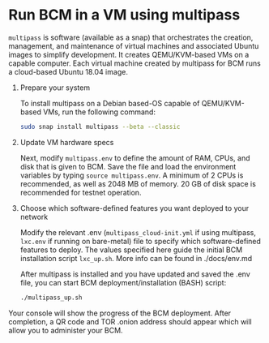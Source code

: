 
# Run BCM in a VM using multipass

`multipass` is software (available as a snap) that orchestrates the creation, management, and maintenance of virtual machines and associated Ubuntu images to simplify development. It creates QEMU/KVM-based VMs on a capable computer. Each virtual machine created by multipass for BCM runs a cloud-based Ubuntu 18.04 image.

1. Prepare your system

    To install multipass on a Debian based-OS capable of QEMU/KVM-based VMs, run the following command:

    ```bash
    sudo snap install multipass --beta --classic
    ```

2. Update VM hardware specs

    Next, modify `multipass.env` to define the amount of RAM, CPUs, and disk that is given to BCM. Save the file and load the environment variables by typing `source multipass.env`. A minimum of 2 CPUs is recommended, as well as 2048 MB of memory. 20 GB of disk space is recommended for testnet operation.

3. Choose which software-defined features you want deployed to your network

    Modify the relevant .env (`multipass_cloud-init.yml` if using multipass, `lxc.env` if running on bare-metal) file to specify which software-defined features to deploy. The values specified here guide the initial BCM installation script `lxc_up.sh`. More info can be found in ./docs/env.md

    After multipass is installed and you have updated and saved the .env file, you can start BCM deployment/installation (BASH) script:

    ```bash
    ./multipass_up.sh
    ```

Your console will show the progress of the BCM deployment. After completion, a QR code and TOR .onion address should appear which will allow you to administer your BCM.
